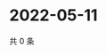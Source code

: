 # 2022-05-11

共 0 条

<!-- BEGIN WEIBO -->
<!-- 最后更新时间 Wed May 11 2022 11:19:39 GMT+0800 (China Standard Time) -->

<!-- END WEIBO -->

